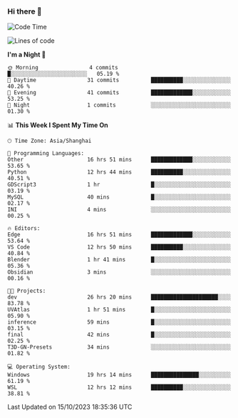 ### Hi there 👋

<!--
**GwenKaplan/GwenKaplan** is a ✨ _special_ ✨ repository because its `README.md` (this file) appears on your GitHub profile.

Here are some ideas to get you started:

- 🔭 I’m currently working on ...
- 🌱 I’m currently learning ...
- 👯 I’m looking to collaborate on ...
- 🤔 I’m looking for help with ...
- 💬 Ask me about ...
- 📫 How to reach me: ...
- 😄 Pronouns: ...
- ⚡ Fun fact: ...
-->

<!--START_SECTION:waka-->
![Code Time](http://img.shields.io/badge/Code%20Time-682%20hrs%203%20mins-blue)

![Lines of code](https://img.shields.io/badge/From%20Hello%20World%20I%27ve%20Written-113.1%20thousand%20lines%20of%20code-blue)

**I'm a Night 🦉** 

```text
🌞 Morning                4 commits           █░░░░░░░░░░░░░░░░░░░░░░░░   05.19 % 
🌆 Daytime                31 commits          ██████████░░░░░░░░░░░░░░░   40.26 % 
🌃 Evening                41 commits          █████████████░░░░░░░░░░░░   53.25 % 
🌙 Night                  1 commits           ░░░░░░░░░░░░░░░░░░░░░░░░░   01.30 % 
```


📊 **This Week I Spent My Time On** 

```text
🕑︎ Time Zone: Asia/Shanghai

💬 Programming Languages: 
Other                    16 hrs 51 mins      █████████████░░░░░░░░░░░░   53.65 % 
Python                   12 hrs 44 mins      ██████████░░░░░░░░░░░░░░░   40.51 % 
GDScript3                1 hr                █░░░░░░░░░░░░░░░░░░░░░░░░   03.19 % 
MySQL                    40 mins             █░░░░░░░░░░░░░░░░░░░░░░░░   02.17 % 
INI                      4 mins              ░░░░░░░░░░░░░░░░░░░░░░░░░   00.25 % 

🔥 Editors: 
Edge                     16 hrs 51 mins      █████████████░░░░░░░░░░░░   53.64 % 
VS Code                  12 hrs 50 mins      ██████████░░░░░░░░░░░░░░░   40.84 % 
Blender                  1 hr 41 mins        █░░░░░░░░░░░░░░░░░░░░░░░░   05.36 % 
Obsidian                 3 mins              ░░░░░░░░░░░░░░░░░░░░░░░░░   00.16 % 

🐱‍💻 Projects: 
dev                      26 hrs 20 mins      █████████████████████░░░░   83.78 % 
UVAtlas                  1 hr 51 mins        █░░░░░░░░░░░░░░░░░░░░░░░░   05.90 % 
inference                59 mins             █░░░░░░░░░░░░░░░░░░░░░░░░   03.15 % 
final                    42 mins             █░░░░░░░░░░░░░░░░░░░░░░░░   02.25 % 
T3D-GN-Presets           34 mins             ░░░░░░░░░░░░░░░░░░░░░░░░░   01.82 % 

💻 Operating System: 
Windows                  19 hrs 14 mins      ███████████████░░░░░░░░░░   61.19 % 
WSL                      12 hrs 12 mins      ██████████░░░░░░░░░░░░░░░   38.81 % 
```


 Last Updated on 15/10/2023 18:35:36 UTC
<!--END_SECTION:waka-->
